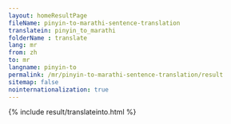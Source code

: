 ```yaml
---
layout: homeResultPage
fileName: pinyin-to-marathi-sentence-translation
translatein: pinyin_to_marathi
folderName : translate
lang: mr
from: zh
to: mr
langname: pinyin-to
permalink: /mr/pinyin-to-marathi-sentence-translation/result
sitemap: false
nointernationalization: true
---
```

{% include result/translateinto.html %}

<script src="/js/result/translation.js" data-foldername="{{page.folderName}}" data-lang="{{page.lang}}"></script>
